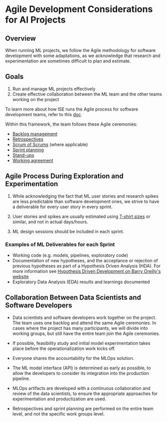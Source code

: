 # Agile Development Considerations for AI Projects

## Overview

When running ML projects, we follow the Agile methodology for software development with some adaptations, as we acknowledge that research and experimentation are sometimes difficult to plan and estimate.

## Goals

1. Run and manage ML projects effectively
2. Create effective collaboration between the ML team and the other teams working on the project

To learn more about how ISE runs the Agile process for software development teams, refer to this [doc](../agile-development/README.md).

Within this framework, the team follows these Agile ceremonies:

- [Backlog management](../agile-development/advanced-topics/backlog-management)
- [Retrospectives](../agile-development/ceremonies.md#retrospectives)
- [Scrum of Scrums](../agile-development/advanced-topics/effective-organization/scrum-of-scrums.md) (where applicable)
- [Sprint planning](../agile-development/ceremonies.md#sprint-planning)
- [Stand-ups](../agile-development/ceremonies.md#stand-up)
- [Working agreement](../agile-development/team-agreements/working-agreement.md)

## Agile Process During Exploration and Experimentation

1. While acknowledging the fact that ML user stories and research spikes are less predictable than software development ones, we strive to have a deliverable for every user story in every sprint.

2. User stories and spikes are usually estimated using [T-shirt sizes](../agile-development/ceremonies.md#estimation) or similar, and not in actual days/hours.

3. ML design sessions should be included in each sprint.

### Examples of ML Deliverables for each Sprint

- Working code (e.g. models, pipelines, exploratory code)
- Documentation of new hypotheses, and the acceptance or rejection of previous hypotheses as part of a Hypothesis Driven Analysis (HDA). For more information see [Hypothesis Driven Development on Barry Oreilly's website](https://barryoreilly.com/explore/blog/how-to-implement-hypothesis-driven-development/)
- Exploratory Data Analysis (EDA) results and learnings documented

## Collaboration Between Data Scientists and Software Developers

- Data scientists and software developers work together on the project. The team uses one backlog and attend the same Agile ceremonies. In cases where the project has many participants, we will divide into working groups, but still have the entire team join the Agile ceremonies.

- If possible, feasibility study and initial model experimentation takes place before the operationalization work kicks off.
- Everyone shares the accountability for the MLOps solution.
- The ML model interface (API) is determined as early as possible, to allow the developers to consider its integration into the production pipeline.
- MLOps artifacts are developed with a continuous collaboration and review of the data scientists, to ensure the appropriate approaches for experimentation and
productization are used.
- Retrospectives and sprint planning are performed on the entire team level, and not the specific work groups level.
